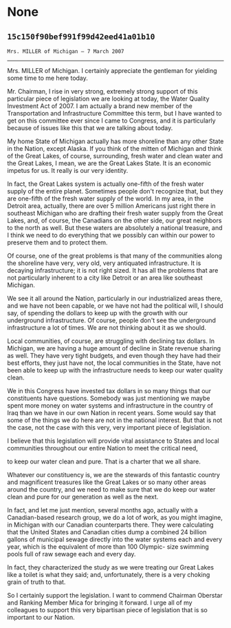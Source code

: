 # None
## `15c150f90bef991f99d42eed41a01b10`
`Mrs. MILLER of Michigan — 7 March 2007`

---


Mrs. MILLER of Michigan. I certainly appreciate the gentleman for 
yielding some time to me here today.

Mr. Chairman, I rise in very strong, extremely strong support of this 
particular piece of legislation we are looking at today, the Water 
Quality Investment Act of 2007. I am actually a brand new member of the 
Transportation and Infrastructure Committee this term, but I have 
wanted to get on this committee ever since I came to Congress, and it 
is particularly because of issues like this that we are talking about 
today.

My home State of Michigan actually has more shoreline than any other 
State in the Nation, except Alaska. If you think of the mitten of 
Michigan and think of the Great Lakes, of course, surrounding, fresh 
water and clean water and the Great Lakes, I mean, we are the Great 
Lakes State. It is an economic impetus for us. It really is our very 
identity.

In fact, the Great Lakes system is actually one-fifth of the fresh 
water supply of the entire planet. Sometimes people don't recognize 
that, but they are one-fifth of the fresh water supply of the world. In 
my area, in the Detroit area, actually, there are over 5 million 
Americans just right there in southeast Michigan who are drafting their 
fresh water supply from the Great Lakes, and, of course, the Canadians 
on the other side, our great neighbors to the north as well. But these 
waters are absolutely a national treasure, and I think we need to do 
everything that we possibly can within our power to preserve them and 
to protect them.

Of course, one of the great problems is that many of the communities 
along the shoreline have very, very old, very antiquated 
infrastructure. It is decaying infrastructure; it is not right sized. 
It has all the problems that are not particularly inherent to a city 
like Detroit or an area like southeast Michigan.

We see it all around the Nation, particularly in our industrialized 
areas there, and we have not been capable, or we have not had the 
political will, I should say, of spending the dollars to keep up with 
the growth with our underground infrastructure. Of course, people don't 
see the underground infrastructure a lot of times. We are not thinking 
about it as we should.

Local communities, of course, are struggling with declining tax 
dollars. In Michigan, we are having a huge amount of decline in State 
revenue sharing as well. They have very tight budgets, and even though 
they have had their best efforts, they just have not, the local 
communities in the State, have not been able to keep up with the 
infrastructure needs to keep our water quality clean.

We in this Congress have invested tax dollars in so many things that 
our constituents have questions. Somebody was just mentioning we maybe 
spent more money on water systems and infrastructure in the country of 
Iraq than we have in our own Nation in recent years. Some would say 
that some of the things we do here are not in the national interest. 
But that is not the case, not the case with this very, very important 
piece of legislation.

I believe that this legislation will provide vital assistance to 
States and local communities throughout our entire Nation to meet the 
critical need,


to keep our water clean and pure. That is a charter that we all share.

Whatever our constituency is, we are the stewards of this fantastic 
country and magnificent treasures like the Great Lakes or so many other 
areas around the country, and we need to make sure that we do keep our 
water clean and pure for our generation as well as the next.

In fact, and let me just mention, several months ago, actually with a 
Canadian-based research group, we do a lot of work, as you might 
imagine, in Michigan with our Canadian counterparts there. They were 
calculating that the United States and Canadian cities dump a combined 
24 billion gallons of municipal sewage directly into the water systems 
each and every year, which is the equivalent of more than 100 Olympic-
size swimming pools full of raw sewage each and every day.



In fact, they characterized the study as we were treating our Great 
Lakes like a toilet is what they said; and, unfortunately, there is a 
very choking grain of truth to that.

So I certainly support the legislation. I want to commend Chairman 
Oberstar and Ranking Member Mica for bringing it forward. I urge all of 
my colleagues to support this very bipartisan piece of legislation that 
is so important to our Nation.